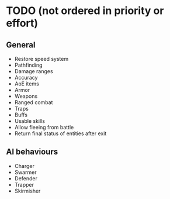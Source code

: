 # TODO (not ordered in priority or effort)
## General
* Restore speed system
* Pathfinding
* Damage ranges
* Accuracy
* AoE items
* Armor
* Weapons
* Ranged combat
* Traps
* Buffs
* Usable skills
* Allow fleeing from battle
* Return final status of entities after exit

## AI behaviours
* Charger
* Swarmer
* Defender
* Trapper
* Skirmisher
